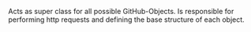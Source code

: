 Acts as super class for all possible GitHub-Objects. Is responsible for performing http requests and defining the base structure of each object.